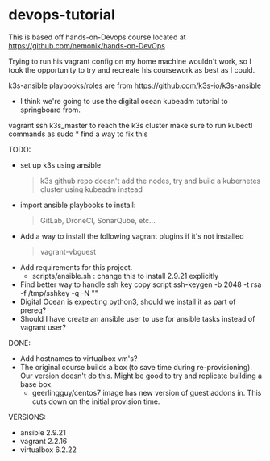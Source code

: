 # devops-tutorial

This is based off hands-on-Devops course located at
https://github.com/nemonik/hands-on-DevOps

Trying to run his vagrant config on my home machine wouldn't work,
so I took the opportunity to try and recreate his coursework as best
as I could.

k3s-ansible playbooks/roles are from https://github.com/k3s-io/k3s-ansible
* I think we're going to use the digital ocean kubeadm tutorial to springboard from.

vagrant ssh k3s_master to reach the k3s cluster
make sure to run kubectl commands as sudo
    * find a way to fix this

TODO:
- set up k3s using ansible
    > k3s github repo doesn't add the nodes,
      try and build a kubernetes cluster using kubeadm instead
- import ansible playbooks to install:
    > GitLab, DroneCI, SonarQube, etc...
- Add a way to install the following vagrant plugins if it's not installed
    > vagrant-vbguest
- Add requirements for this project.
    - scripts/ansible.sh : change this to install 2.9.21 explicitly
- Find better way to handle ssh key copy script
    ssh-keygen -b 2048 -t rsa -f /tmp/sshkey -q -N ""
- Digital Ocean is expecting python3, should we install it as part of prereq?
- Should I have create an ansible user to use for ansible tasks instead of vagrant user?

DONE: 
- Add hostnames to virtualbox vm's?
- The original course builds a box (to save time during re-provisioning).
  Our version doesn't do this. Might be good to try and replicate building a
  base box.
    - geerlingguy/centos7 image has new version of guest addons in.
      This cuts down on the initial provision time.


VERSIONS:
- ansible 2.9.21
- vagrant 2.2.16
- virtualbox 6.2.22
